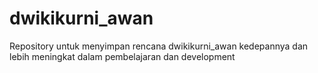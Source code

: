 # dwikikurni_awan
Repository untuk menyimpan rencana dwikikurni_awan kedepannya dan lebih meningkat dalam pembelajaran dan development
